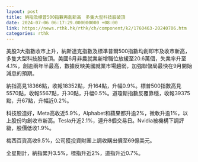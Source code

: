 ```yaml
---
layout: post
title: 納指及標普500指數再創新高　多隻大型科技股破頂
date: 2024-07-06 06:17:29.000000000 +08:00
link: https://news.rthk.hk/rthk/ch/component/k2/1760463-20240706.htm
categories: rthk
---
```


美股3大指數收市上升，納斯達克指數及標準普爾500指數均創即市及收市新高，多隻大型科技股破頂。美國6月非農就業新增職位放緩至20.6萬個，失業率升至4.1%，創逾兩年半最高，數據反映美國就業市場趨弱，加強聯儲局最快在9月開始減息的預期。

納指高見18366點，收報18352點，升164點，升幅0.9%。標普500指數高見5570點，收報5567點，升30點，升幅0.5%。道瓊斯指數反覆靠穩，收報39375點，升67點，升幅近0.2%。

科技股造好，Meta高收近5.9%，Alphabet和蘋果都升逾2%，微軟升逾1%，以上股份均創收市新高。Tesla升近2.1%，連升8個交易日。Nvidia被機構下調評級，股價低收1.9%。

梅西百貨高收9.5%，公司獲投資財團上調收購出價至69億美元。

全星期計，納指累升3.5%，標指升近2%，道指升近0.7%。
